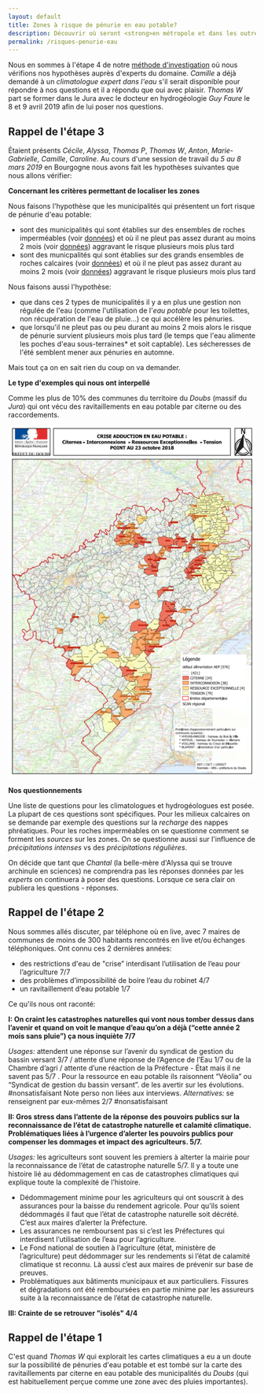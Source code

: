 ```yaml
---
layout: default
title: Zones à risque de pénurie en eau potable?
description: Découvrir où seront <strong>en métropole et dans les outre-mer les zones risquant des pénuries en eau potable</strong>.
permalink: /risques-penurie-eau
---
```


Nous en sommes à l'étape 4 de notre [méthode d'investigation](../methode) où nous vérifions nos hypothèses auprès d'experts du domaine. *Camille* a déjà demandé à un *climatologue expert dans l'eau* s'il serait disponible pour répondre à nos questions et il a répondu que oui avec plaisir. *Thomas W* part se former dans le Jura avec le docteur en hydrogéologie *Guy Faure* le 8 et 9 avril 2019 afin de lui poser nos questions. 

Rappel de l'étape 3
---

Étaient présents *Cécile*, *Alyssa*, *Thomas P*, *Thomas W*, *Anton*, *Marie-Gabrielle*, *Camille*, *Caroline*.
Au cours d'une session de travail du *5 au 8 mars 2019* en Bourgogne nous avons fait les hypothèses suivantes que nous allons vérifier: 

**Concernant les critères permettant de localiser les zones**

Nous faisons l'hypothèse que les municipalités qui présentent un fort risque de pénurie d'eau potable:

* sont des municipalités qui sont établies sur des ensembles de roches imperméables (voir [données](../donnees)) et où il ne pleut pas assez durant au moins 2 mois (voir [données](../donnees)) aggravant le risque plusieurs mois plus tard
* sont des municpalités qui sont établies sur des grands ensembles de roches calcaires (voir [données](../donnees)) et où il ne pleut pas assez durant au moins 2 mois (voir [données](../donnees)) aggravant le risque plusieurs mois plus tard

Nous faisons aussi l'hypothèse:
* que dans ces 2 types de municipalités il y a en plus une gestion non régulée de l'eau (comme l'utilisation de l'*eau potable* pour les toilettes, non récupération de l'eau de pluie...) ce qui accélère les pénuries. 
* que lorsqu'il ne pleut pas ou peu durant au moins 2 mois alors le risque de pénurie survient plusieurs mois plus tard (le temps que l'eau alimente les poches d'eau sous-terraines* et soit captable). Les sécheresses de l'été semblent mener aux pénuries en automne.

Mais tout ça on en sait rien du coup on va demander.

**Le type d'exemples qui nous ont interpellé**

Comme les plus de 10% des communes du territoire du *Doubs* (massif du *Jura*) qui ont vécu des ravitaillements en eau potable par citerne ou des raccordements. 

![Pénuries dans le Doubs](../pages/images/cartepenuries.png)

**Nos questionnements**

Une liste de questions pour les climatologues et hydrogéologues est posée. La plupart de ces questions sont spécifiques. Pour les milieux calcaires on se demande par exemple des questions sur la *recharge* des nappes phréatiques. Pour les roches imperméables on se questionne comment se forment les *sources* sur les zones. On se questionne aussi sur l'influence de *précipitations intenses* vs des *précipitations régulières*. 

On décide que tant que *Chantal* (la belle-mère d'Alyssa qui se trouve archinule en sciences) ne comprendra pas les réponses données par les *experts* on continuera à poser des questions. Lorsque ce sera clair on publiera les questions - réponses.


Rappel de l'étape 2
---

Nous sommes allés discuter, par téléphone où en live, avec 7 maires de communes de moins de 300 habitants rencontrés en live et/ou échanges téléphoniques. Ont connu ces 2 dernières années:

- des restrictions d'eau de "crise” interdisant l’utilisation de l’eau pour l’agriculture  7/7
- des problèmes d’impossibilité de boire l’eau du robinet  4/7
- un ravitaillement d’eau potable 1/7

Ce qu'ils nous ont raconté: 

**I: On craint les catastrophes naturelles qui vont nous tomber dessus dans l’avenir et quand on voit le manque d’eau qu’on a déjà (“cette année 2 mois sans pluie”) ça nous inquiète 7/7**

*Usages:* attendent une réponse sur l’avenir du syndicat de gestion du bassin versant 3/7 / attente d’une réponse de l’Agence de l’Eau 1/7 ou de la Chambre d’agri / attente d’une réaction de la Préfecture - État mais il ne savent pas 5/7 .  Pour la ressource en eau potable ils raisonnent “Véolia”  ou “Syndicat de gestion du bassin versant”.  de les avertir sur les évolutions. #nonsatisfaisant Note perso non liées aux interviews.
*Alternatives:* se renseignent par eux-mêmes 2/7 #nonsatisfaisant

**II: Gros stress dans l’attente de la réponse des pouvoirs publics sur la reconnaissance de l’état de catastrophe naturelle et calamité climatique. Problématiques liées à l’urgence d’alerter les pouvoirs publics pour compenser les dommages et impact des agriculteurs. 5/7.**

*Usages:* les agriculteurs sont souvent les premiers à alterter la mairie pour la reconnaissance de l’état de catastrophe naturelle 5/7. Il y a toute une histoire lié au dédommagement en cas de catastrophes climatiques qui explique toute la complexité de l’histoire.

* Dédommagement minime pour les agriculteurs qui ont souscrit à des assurances pour la baisse du rendement agricole. Pour qu’ils soient dédommagés il faut que l’état de catastrophe naturelle soit décrété. C’est aux maires d’alerter la Préfecture. 
* Les assurances ne remboursent pas si c’est les Préfectures qui interdisent l’utilisation de l’eau pour l’agriculture. 
* Le Fond national de soutien à l’agriculture (état, ministère de l’agriculture) peut dédommager sur les rendements si l’état de calamité climatique st reconnu. Là aussi c’est aux maires de prévenir sur base de preuves.
* Problématiques aux bâtiments municipaux et aux particuliers. Fissures et dégradations ont été remboursées en partie minime par les assureurs suite à la reconnaissance de l’état de catastrophe naturelle.

**III: Crainte de se retrouver "isolés" 4/4**


Rappel de l'étape 1
---

C'est quand *Thomas W* qui explorait les cartes climatiques a eu a un doute sur la possibilité de pénuries d'eau potable et est tombé sur la carte des ravitaillements par citerne en eau potable des municipalités du *Doubs* (qui est habituellement perçue comme une zone avec des pluies importantes). 
